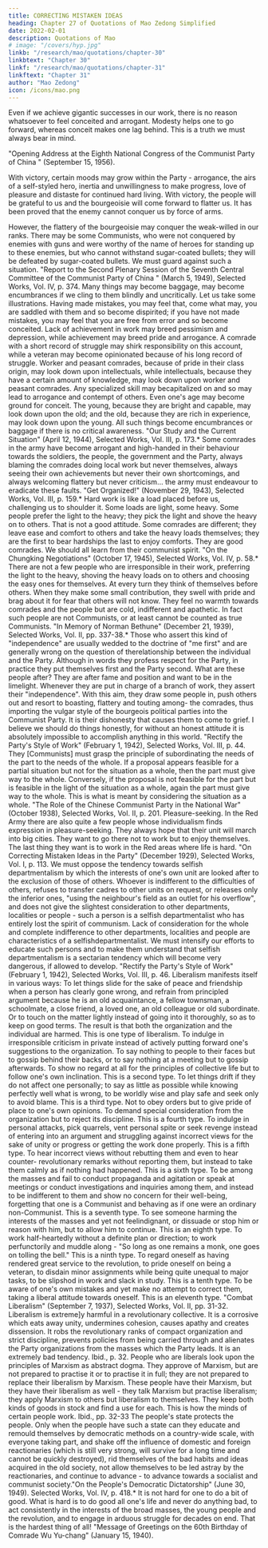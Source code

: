 ```yaml
---
title: CORRECTING MISTAKEN IDEAS
heading: Chapter 27 of Quotations of Mao Zedong Simplified
date: 2022-02-01
description: Quotations of Mao
# image: "/covers/hyp.jpg"
linkb: "/research/mao/quotations/chapter-30"
linkbtext: "Chapter 30"
linkf: "/research/mao/quotations/chapter-31"
linkftext: "Chapter 31"
author: "Mao Zedong"
icon: /icons/mao.png
---
```



Even if we achieve gigantic successes in our work, there is no reason whatsoever to feel conceited and arrogant. Modesty helps one to go forward, whereas conceit makes one lag behind. This is a truth we must always bear in mind.

"Opening Address at the Eighth National Congress of the Communist Party of China "
(September 15, 1956).

With victory, certain moods may grow within the Party - arrogance, the airs of a self-styled hero, inertia and unwillingness to make progress, love of pleasure and distaste for continued hard living. With victory, the people will be grateful to us and the bourgeoisie will come forward to flatter us. It has been proved that the enemy cannot conquer us by force of arms. 

However, the flattery of the bourgeoisie may conquer the weak-willed in our ranks. There may be some Communists, who were not conquered by enemies with guns and were worthy of the name of heroes for standing up to these enemies,
but who cannot withstand sugar-coated bullets; they will be defeated by
sugar-coated bullets. We must guard against such a situation.
"Report to the Second Plenary Session of the Seventh Central Committee of the
Communist Party of China " (March 5, 1949), Selected Works, Vol. IV, p. 374.
Many things may become baggage, may become encumbrances if we cling to
them blindly and uncritically. Let us take some illustrations. Having made
mistakes, you may feel that, come what may, you are saddled with them and
so become dispirited; if you have not made mistakes, you may feel that you
are free from error and so become conceited. Lack of achievement in work
may breed pessimism and depression, while achievement may breed pride
and arrogance. A comrade with a short record of struggle may shirk
responsibility on this account, while a veteran may become opinionated
because of his long record of struggle. Worker and peasant comrades,
because of pride in their class origin, may look down upon intellectuals,
while intellectuals, because they have a certain amount of knowledge, may
look down upon worker and peasant comrades. Any specialized skill may becapitalized on and so may lead to arrogance and contempt of others. Even
one's age may become ground for conceit. The young, because they are bright
and capable, may look down upon the old; and the old, because they are rich
in experience, may look down upon the young. All such things become
encumbrances or baggage if there is no critical awareness.
"Our Study and the Current Situation" (April 12, 1944), Selected Works, Vol. III, p.
173.*
Some comrades in the army have become arrogant and high-handed in their
behaviour towards the soldiers, the people, the government and the Party,
always blaming the comrades doing local work but never themselves, always
seeing their own achievements but never their own shortcomings, and always
welcoming flattery but never criticism… the army must endeavour to
eradicate these faults.
"Get Organized!" (November 29, 1943), Selected Works, Vol. III, p. 159.*
Hard work is like a load placed before us, challenging us to shoulder it. Some
loads are light, some heavy. Some people prefer the light to the heavy; they
pick the light and shove the heavy on to others. That is not a good attitude.
Some comrades are different; they leave ease and comfort to others and take
the heavy loads themselves; they are the first to bear hardships the last to
enjoy comforts. They are good comrades. We should all learn from their
communist spirit.
"On the Chungking Negotiations" (October 17, 1945), Selected Works, Vol. IV, p.
58.*
There are not a few people who are irresponsible in their work, preferring the
light to the heavy, shoving the heavy loads on to others and choosing the easy
ones for themselves. At every turn they think of themselves before others.
When they make some small contribution, they swell with pride and brag
about it for fear that others will not know. They feel no warmth towards
comrades and the people but are cold, indifferent and apathetic. In fact such
people are not Communists, or at least cannot be counted as true
Communists.
"In Memory of Norman Bethune" (December 21, 1939), Selected Works, Vol. II, pp.
337-38.*
Those who assert this kind of "independence" are usually wedded to the
doctrine of "me first" and are generally wrong on the question of therelationship between the individual and the Party. Although in words they
profess respect for the Party, in practice they put themselves first and the
Party second. What are these people after? They are after fame and position
and want to be in the limelight. Whenever they are put in charge of a branch
of work, they assert their "independence". With this aim, they draw some
people in, push others out and resort to boasting, flattery and touting among-
the comrades, thus importing the vulgar style of the bourgeois political
parties into the Communist Party. It is their dishonesty that causes them to
come to grief. I believe we should do things honestly, for without an honest
attitude it is absolutely impossible to accomplish anything in this world.
"Rectify the Party's Style of Work" (February 1, 1942), Selected Works, Vol. III, p. 44.
They [Communists] must grasp the principle of subordinating the needs of
the part to the needs of the whole. If a proposal appears feasible for a partial
situation but not for the situation as a whole, then the part must give way to
the whole. Conversely, if the proposal is not feasible for the part but is
feasible in the light of the situation as a whole, again the part must give way
to the whole. This is what is meant by considering the situation as a whole.
"The Role of the Chinese Communist Party in the National War" (October 1938),
Selected Works, Vol. II, p. 201.
Pleasure-seeking. In the Red Army there are also quite a few people whose
individualism finds expression in pleasure-seeking. They always hope that
their unit will march into big cities. They want to go there not to work but to
enjoy themselves. The last thing they want is to work in the Red areas where
life is hard.
"On Correcting Mistaken Ideas in the Party" (December 1929), Selected Works, Vol. I,
p. 113.
We must oppose the tendency towards selfish departmentalism by which the
interests of one's own unit are looked after to the exclusion of those of others.
Whoever is indifferent to the difficulties of others, refuses to transfer cadres
to other units on request, or releases only the inferior ones, "using the
neighbour's field as an outlet for his overflow", and does not give the slightest
consideration to other departments, localities or people - such a person is a
selfish departmentalist who has entirely lost the spirit of communism. Lack
of consideration for the whole and complete indifference to other
departments, localities and people are characteristics of a selfishdepartmentalist. We must intensify our efforts to educate such persons and to
make them understand that selfish departmentalism is a sectarian tendency
which will become very dangerous, if allowed to develop.
"Rectify the Party's Style of Work" (February 1, 1942), Selected Works, Vol. III, p. 46.
Liberalism manifests itself in various ways:
To let things slide for the sake of peace and friendship when a person has
clearly gone wrong, and refrain from principled argument because he is an
old acquaintance, a fellow townsman, a schoolmate, a close friend, a loved
one, an old colleague or old subordinate. Or to touch on the matter lightly
instead of going into it thoroughly, so as to keep on good terms. The result is
that both the organization and the individual are harmed. This is one type of
liberalism.
To indulge in irresponsible criticism in private instead of actively putting
forward one's suggestions to the organization. To say nothing to people to
their faces but to gossip behind their backs, or to say nothing at a meeting but
to gossip afterwards. To show no regard at all for the principles of collective
life but to follow one's own inclination. This is a second type.
To let things drift if they do not affect one personally; to say as little as
possible while knowing perfectly well what is wrong, to be worldly wise and
play safe and seek only to avoid blame. This is a third type.
Not to obey orders but to give pride of place to one's own opinions. To
demand special consideration from the organization but to reject its
discipline. This is a fourth type.
To indulge in personal attacks, pick quarrels, vent personal spite or seek
revenge instead of entering into an argument and struggling against incorrect
views for the sake of unity or progress or getting the work done properly.
This is a fifth type.
To hear incorrect views without rebutting them and even to hear counter-
revolutionary remarks without reporting them, but instead to take them
calmly as if nothing had happened. This is a sixth type.
To be among the masses and fail to conduct propaganda and agitation or
speak at meetings or conduct investigations and inquiries among them, and
instead to be indifferent to them and show no concern for their well-being,
forgetting that one is a Communist and behaving as if one were an ordinary
non-Communist. This is a seventh type.
To see someone harming the interests of the masses and yet not feelindignant, or dissuade or stop him or reason with him, but to allow him to
continue. This is an eighth type.
To work half-heartedly without a definite plan or direction; to work
perfunctorily and muddle along - "So long as one remains a monk, one goes
on tolling the bell." This is a ninth type.
To regard oneself as having rendered great service to the revolution, to
pride oneself on being a veteran, to disdain minor assignments while being
quite unequal to major tasks, to be slipshod in work and slack in study. This
is a tenth type.
To be aware of one's own mistakes and yet make no attempt to correct
them, taking a liberal attitude towards oneself. This is an eleventh type.
"Combat Liberalism" (September 7, 1937), Selected Works, Vol. II, pp. 31-32.
Liberalism is extreme]y harmful in a revolutionary collective. It is a corrosive
which eats away unity, undermines cohesion, causes apathy and creates
dissension. It robs the revolutionary ranks of compact organization and strict
discipline, prevents policies from being carried through and alienates the
Party organizations from the masses which the Party leads. It is an extremely
bad tendency.
Ibid., p. 32.
People who are liberals look upon the principles of Marxism as abstract
dogma. They approve of Marxism, but are not prepared to practise it or to
practise it in full; they are not prepared to replace their liberalism by
Marxism. These people have their Marxism, but they have their liberalism as
well - they talk Marxism but practise liberalism; they apply Marxism to
others but liberalism to themselves. They keep both kinds of goods in stock
and find a use for each. This is how the minds of certain people work.
Ibid., pp. 32-33
The people's state protects the people. Only when the people have such a
state can they educate and remould themselves by democratic methods on a
country-wide scale, with everyone taking part, and shake off the influence of
domestic and foreign reactionaries (which is still very strong, will survive for
a long time and cannot be quickly destroyed), rid themselves of the bad
habits and ideas acquired in the old society, not allow themselves to be led
astray by the reactionaries, and continue to advance - to advance towards a
socialist and communist society."On the People's Democratic Dictatorship" (June 30, 1949). Selected Works, Vol. IV,
p. 418.*
It is not hard for one to do a bit of good. What is hard is to do good all one's
life and never do anything bad, to act consistently in the interests of the broad
masses, the young people and the revolution, and to engage in arduous
struggle for decades on end. That is the hardest thing of all!
"Message of Greetings on the 60th Birthday of Comrade Wu Yu-chang" (January 15,
1940).

